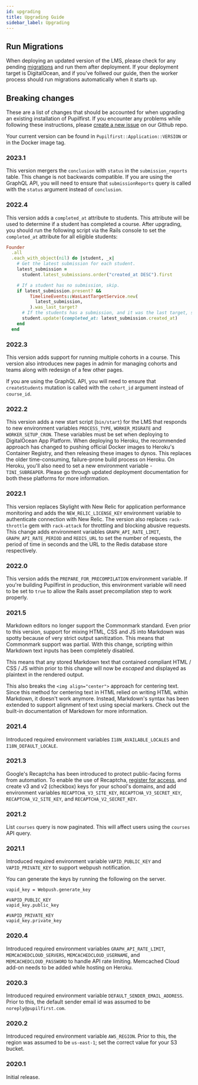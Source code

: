 ```yaml
---
id: upgrading
title: Upgrading Guide
sidebar_label: Upgrading
---
```


## Run Migrations

When deploying an updated version of the LMS, please check for any pending [migrations](https://edgeguides.rubyonrails.org/active_record_migrations.html) and run them after deployment. If your deployment target is DigitalOcean, and if you've follwed our guide, then the worker process should run migrations automatically when it starts up.

## Breaking changes

These are a list of changes that should be accounted for when upgrading an existing installation of Pupilfirst. If you
encounter any problems while following these instructions, please [create a new issue](https://github.com/pupilfirst/pupilfirst/issues/new/choose)
on our Github repo.

Your current version can be found in `Pupilfirst::Application::VERSION` or in the Docker image tag.

### 2023.1

This version mergers the `conclusion` with `status` in the `submission_reports` table. This change is not backwards compatible. If you are using the GraphQL API, you will need to ensure that `submissionReports` query is called with the `status` argument instead of `conclusion`.

### 2022.4

This version adds a `completed_at` attribute to students. This attribute will be used to determine if a student has completed a course. After upgrading, you should run the following script via the Rails console to set the `completed_at` attribute for all eligible students:

```rb
Founder
  .all
  .each_with_object(nil) do |student, _x|
    # Get the latest submission for each student.
    latest_submission =
      student.latest_submissions.order("created_at DESC").first

    # If a student has no submission, skip.
    if latest_submission.present? &&
         TimelineEvents::WasLastTargetService.new(
           latest_submission,
         ).was_last_target?
      # If the students has a submission, and it was the last target, set `completed_at`
      student.update!(completed_at: latest_submission.created_at)
    end
  end
```

### 2022.3

This version adds support for running multiple cohorts in a course. This version also introduces new pages in admin for managing cohorts and teams along with redesign of a few other pages.

If you are using the GraphQL API, you will need to ensure that `createStudents` mutation is called with the `cohort_id` argument instead of `course_id`.

### 2022.2

This version adds a new start script (`bin/start`) for the LMS that responds to new environment variables `PROCESS_TYPE`, `WORKER_MIGRATE` and `WORKER_SETUP_CRON`. These variables must be set when deploying to DigitalOcean App Platform. When deploying to Heroku, the recommended approach has changed to pushing official Docker images to Heroku's Container Registry, and then releasing these images to dynos. This replaces the older time-consuming, failure-prone build process on Heroku. On Heroku, you'll also need to set a new environment variable - `TINI_SUBREAPER`. Please go through updated deployment documentation for both these platforms for more information.

### 2022.1

This version replaces Skylight with New Relic for application performance monitoring and adds the `NEW_RELIC_LICENSE_KEY` environment variable to authenticate connection with New Relic. The version also replaces `rack-throttle` gem with `rack-attack` for throttling and blocking abusive requests. This change adds environment variables `GRAPH_API_RATE_LIMIT`, `GRAPH_API_RATE_PERIOD` and `REDIS_URL` to set the number of requests, the period of time in seconds and the URL to the Redis database store respectively.

### 2022.0

This version adds the `PREPARE_FOR_PRECOMPILATION` environment variable. If you're building Pupilfirst in production,
this environment variable will need to be set to `true` to allow the Rails asset precompilation step to work properly.

### 2021.5

Markdown editors no longer support the Commonmark standard. Even prior to this version, support for mixing HTML, CSS
and JS into Markdown was spotty because of very strict output sanitization. This means that Commonmark support was
partial. With this change, scripting within Markdown text inputs has been completely disabled.

This means that any stored Markdown text that contained compliant HTML / CSS / JS within prior to this change will now
be _escaped_ and displayed as plaintext in the rendered output.

This also breaks the `<img align="center">` approach for centering text. Since this method for centering text in HTML
relied on writing HTML within Markdown, it doesn't work anymore. Instead, Markdown's syntax has been extended to support
alignment of text using special markers. Check out the built-in documentation of Markdown for more information.

### 2021.4

Introduced required environment variables `I18N_AVAILABLE_LOCALES` and `I18N_DEFAULT_LOCALE`.

### 2021.3

Google's Recaptcha has been introduced to protect public-facing forms from automation.
To enable the use of Recaptcha, [register for access](https://www.google.com/recaptcha),
and create v3 and v2 (checkbox) keys for your school's domains, and add environment variables
`RECAPTCHA_V3_SITE_KEY`, `RECAPTCHA_V3_SECRET_KEY`, `RECAPTCHA_V2_SITE_KEY`, and `RECAPTCHA_V2_SECRET_KEY`.

### 2021.2

List `courses` query is now paginated. This will affect users using the `courses` API query.

### 2021.1

Introduced required environment variable `VAPID_PUBLIC_KEY` and `VAPID_PRIVATE_KEY` to support webpush notification.

You can generate the keys by running the following on the server.

```
vapid_key = Webpush.generate_key

#VAPID_PUBLIC_KEY
vapid_key.public_key

#VAPID_PRIVATE_KEY
vapid_key.private_key
```

### 2020.4

Introduced required environment variables `GRAPH_API_RATE_LIMIT`, `MEMCACHEDCLOUD_SERVERS`, `MEMCACHEDCLOUD_USERNAME`,
and `MEMCACHEDCLOUD_PASSWORD` to handle API rate limiting. Memcached Cloud add-on needs to be added while hosting on
Heroku.

### 2020.3

Introduced required environment variable `DEFAULT_SENDER_EMAIL_ADDRESS`. Prior to this, the default sender email id
was assumed to be `noreply@pupilfirst.com`.

### 2020.2

Introduced required environment variable `AWS_REGION`. Prior to this, the region was assumed to be `us-east-1`; set
the correct value for your S3 bucket.

### 2020.1

Initial release.
